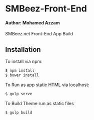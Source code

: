 # SMBeez-Front-End
#### Author: Mohamed Azzam


SMBeez.net Front-End App Build 



## Installation


To install via npm:

```bash
$ npm install
$ bower install
```

To Run as app static HTML via localhost:

```bash
$ gulp serve
```

To Build Theme run as static files

```bash
$ gulp build
```


